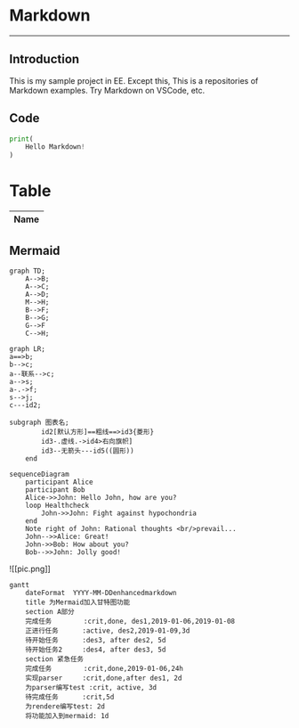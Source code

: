 # Markdown
---

## Introduction

This is my sample project in EE.
Except this,
This is a repositories of Markdown examples.
Try Markdown on VSCode, etc.

## Code

```python
print(
    Hello Markdown!
)
```
# Table
| Name | 
| ---- |

## Mermaid

```mermaid
graph TD;
    A-->B;
    A-->C;
    A-->D;
    M-->H;
    B-->F;
    B-->G;
    G-->F
    C-->H;
```

```mermaid
graph LR;
a==>b;
b-->c;
a--联系-->c;
a-->s;
a-.->f;
s-->j;
c---id2;

subgraph 图表名;
        id2[默认方形]==粗线==>id3{菱形}
        id3-.虚线.->id4>右向旗帜]
        id3--无箭头---id5((圆形))
    end
```

```mermaid
sequenceDiagram
    participant Alice
    participant Bob
    Alice->>John: Hello John, how are you?
    loop Healthcheck
        John->>John: Fight against hypochondria
    end
    Note right of John: Rational thoughts <br/>prevail...
    John-->>Alice: Great!
    John->>Bob: How about you?
    Bob-->>John: Jolly good!
```

![[pic.png]]


```mermaid
gantt
    dateFormat  YYYY-MM-DDenhancedmarkdown
    title 为Mermaid加入甘特图功能
    section A部分
    完成任务        :crit,done, des1,2019-01-06,2019-01-08
    正进行任务      :active, des2,2019-01-09,3d
    待开始任务      :des3, after des2, 5d
    待开始任务2     :des4, after des3, 5d
    section 紧急任务
    完成任务        :crit,done,2019-01-06,24h
    实现parser     :crit,done,after des1, 2d
    为parser编写test :crit, active, 3d
    待完成任务      :crit,5d
    为rendere编写test: 2d
    将功能加入到mermaid: 1d
```

